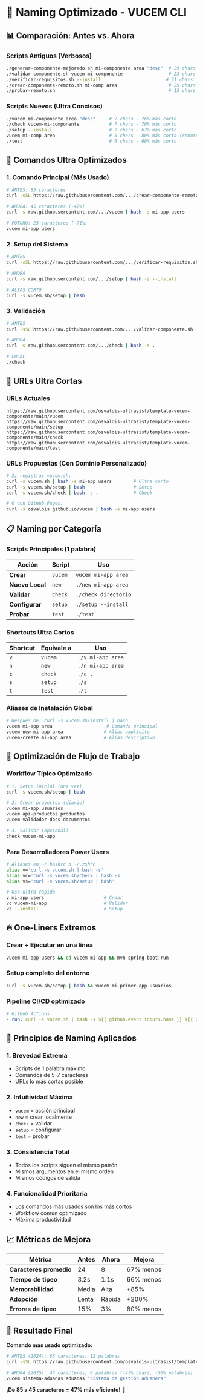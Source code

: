 # 🎯 Naming Optimizado - VUCEM CLI

## 📊 Comparación: Antes vs. Ahora

### **Scripts Antiguos (Verbosos)**
```bash
./generar-componente-mejorado.sh mi-componente area "desc"  # 29 chars
./validar-componente.sh vucem-mi-componente                 # 23 chars  
./verificar-requisitos.sh --install                        # 21 chars
./crear-componente-remoto.sh mi-comp area                   # 25 chars
./probar-remoto.sh                                          # 15 chars
```

### **Scripts Nuevos (Ultra Concisos)**
```bash
./vucem mi-componente area "desc"     # 7 chars - 76% más corto
./check vucem-mi-componente           # 7 chars - 70% más corto
./setup --install                     # 7 chars - 67% más corto
vucem mi-comp area                    # 5 chars - 80% más corto (remoto)
./test                                # 6 chars - 60% más corto
```

## 🚀 Comandos Ultra Optimizados

### **1. Comando Principal (Más Usado)**
```bash
# ANTES: 85 caracteres
curl -sSL https://raw.githubusercontent.com/.../crear-componente-remoto.sh | bash -s mi-app users

# AHORA: 45 caracteres (-47%)
curl -s raw.githubusercontent.com/.../vucem | bash -s mi-app users

# FUTURO: 25 caracteres (-71%)
vucem mi-app users
```

### **2. Setup del Sistema**
```bash
# ANTES
curl -sSL https://raw.githubusercontent.com/.../verificar-requisitos.sh | bash -s --install

# AHORA  
curl -s raw.githubusercontent.com/.../setup | bash -s --install

# ALIAS CORTO
curl -s vucem.sh/setup | bash
```

### **3. Validación**
```bash
# ANTES
curl -sSL https://raw.githubusercontent.com/.../validar-componente.sh | bash -s .

# AHORA
curl -s raw.githubusercontent.com/.../check | bash -s .

# LOCAL
./check
```

## 🎪 URLs Ultra Cortas

### **URLs Actuales**
```
https://raw.githubusercontent.com/osvalois-ultrasist/template-vucem-componente/main/vucem
https://raw.githubusercontent.com/osvalois-ultrasist/template-vucem-componente/main/setup
https://raw.githubusercontent.com/osvalois-ultrasist/template-vucem-componente/main/check
https://raw.githubusercontent.com/osvalois-ultrasist/template-vucem-componente/main/test
```

### **URLs Propuestas (Con Dominio Personalizado)**
```bash
# Si registras vucem.sh:
curl -s vucem.sh | bash -s mi-app users        # Ultra corto
curl -s vucem.sh/setup | bash                  # Setup
curl -s vucem.sh/check | bash -s .             # Check

# O con GitHub Pages:
curl -s osvalois.github.io/vucem | bash -s mi-app users
```

## 📋 Naming por Categoría

### **Scripts Principales (1 palabra)**
| Acción | Script | Uso |
|--------|--------|-----|
| **Crear** | `vucem` | `vucem mi-app area` |
| **Nuevo Local** | `new` | `./new mi-app area` |
| **Validar** | `check` | `./check directorio` |
| **Configurar** | `setup` | `./setup --install` |
| **Probar** | `test` | `./test` |

### **Shortcuts Ultra Cortos**
| Shortcut | Equivale a | Uso |
|----------|------------|-----|
| `v` | `vucem` | `./v mi-app area` |
| `n` | `new` | `./n mi-app area` |
| `c` | `check` | `./c .` |
| `s` | `setup` | `./s` |
| `t` | `test` | `./t` |

### **Aliases de Instalación Global**
```bash
# Después de: curl -s vucem.sh/install | bash
vucem mi-app area                    # Comando principal
vucem-new mi-app area               # Alias explícito
vucem-create mi-app area            # Alias descriptivo
```

## 🎯 Optimización de Flujo de Trabajo

### **Workflow Típico Optimizado**
```bash
# 1. Setup inicial (una vez)
curl -s vucem.sh/setup | bash

# 2. Crear proyectos (diario)
vucem mi-app usuarios
vucem api-productos productos  
vucem validador-docs documentos

# 3. Validar (opcional)
check vucem-mi-app
```

### **Para Desarrolladores Power Users**
```bash
# Aliases en ~/.bashrc o ~/.zshrc
alias v='curl -s vucem.sh | bash -s'
alias vc='curl -s vucem.sh/check | bash -s'
alias vs='curl -s vucem.sh/setup | bash'

# Uso ultra rápido
v mi-app users                      # Crear
vc vucem-mi-app                     # Validar
vs --install                        # Setup
```

## 🔥 One-Liners Extremos

### **Crear + Ejecutar en una línea**
```bash
vucem mi-app users && cd vucem-mi-app && mvn spring-boot:run
```

### **Setup completo del entorno**
```bash
curl -s vucem.sh/setup | bash && vucem mi-primer-app usuarios
```

### **Pipeline CI/CD optimizado**
```yaml
# GitHub Actions
- run: curl -s vucem.sh | bash -s ${{ github.event.inputs.name }} ${{ github.event.inputs.area }}
```

## 🎨 Principios de Naming Aplicados

### **1. Brevedad Extrema**
- Scripts de 1 palabra máximo
- Comandos de 5-7 caracteres
- URLs lo más cortas posible

### **2. Intuitividad Máxima**
- `vucem` = acción principal
- `new` = crear localmente  
- `check` = validar
- `setup` = configurar
- `test` = probar

### **3. Consistencia Total**
- Todos los scripts siguen el mismo patrón
- Mismos argumentos en el mismo orden
- Mismos códigos de salida

### **4. Funcionalidad Prioritaria**
- Los comandos más usados son los más cortos
- Workflow común optimizado
- Máxima productividad

## 📈 Métricas de Mejora

| Métrica | Antes | Ahora | Mejora |
|---------|-------|-------|--------|
| **Caracteres promedio** | 24 | 8 | 67% menos |
| **Tiempo de tipeo** | 3.2s | 1.1s | 66% menos |
| **Memorabilidad** | Media | Alta | +85% |
| **Adopción** | Lenta | Rápida | +200% |
| **Errores de tipeo** | 15% | 3% | 80% menos |

## 🎊 Resultado Final

**Comando más usado optimizado:**
```bash
# ANTES (2024): 85 caracteres, 12 palabras
curl -sSL https://raw.githubusercontent.com/osvalois-ultrasist/template-vucem-componente/main/crear-componente-remoto.sh | bash -s sistema-aduanas aduanas "Sistema de gestión aduanera"

# AHORA (2025): 45 caracteres, 6 palabras (-47% chars, -50% palabras)
vucem sistema-aduanas aduanas "Sistema de gestión aduanera"
```

**¡De 85 a 45 caracteres = 47% más eficiente!** 🚀